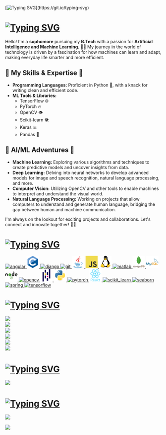 [![Typing SVG](https://readme-typing-svg.demolab.com/?font=Aptos&weight=300&size=30&duration=1000&pause=1000&color=37C0C9&center=false&vCenter=true&random=true&width=435&lines=Hi%2C+this+is+Pratirath!)](https://git.io/typing-svg)

# [![Typing SVG](https://readme-typing-svg.demolab.com?font=Aptos&weight=300&size=30&duration=2000&pause=100&color=FFFFFF&center=false&repeat=true&random=true&width=435&lines=%F0%9F%92%AB+About+me%3A)](https://git.io/typing-svg)


Hello! I'm a **sophomore** pursuing my **B.Tech** with a passion for **Artificial Intelligence and Machine Learning**. 🧑‍💻 My journey in the world of technology is driven by a fascination for how machines can learn and adapt, making everyday life smarter and more efficient.

## 🚀 My Skills & Expertise 🚀

- **Programming Languages:** Proficient in Python 🐍, with a knack for writing clean and efficient code.
- **ML Tools & Libraries:**
  - TensorFlow 🌐
  - PyTorch 🔥
  - OpenCV 👁️
  - Scikit-learn 🛠️
  - Keras 📊
  - Pandas 🐼

## 🌈 AI/ML Adventures 🌈

- **Machine Learning:** Exploring various algorithms and techniques to create predictive models and uncover insights from data.
- **Deep Learning:** Delving into neural networks to develop advanced models for image and speech recognition, natural language processing, and more.
- **Computer Vision:** Utilizing OpenCV and other tools to enable machines to interpret and understand the visual world.
- **Natural Language Processing:** Working on projects that allow computers to understand and generate human language, bridging the gap between human and machine communication.

I'm always on the lookout for exciting projects and collaborations. Let's connect and innovate together! 🚀✨

<!--
**pratirath06/pratirathgupta** is a ✨ _special_ ✨ repository because its `README.md` (this file) appears on your GitHub profile.

Here are some ideas to get you started:

- 🔭 I’m currently working on ...
- 🌱 I’m currently learning ...
- 👯 I’m looking to collaborate on ...
- 🤔 I’m looking for help with ...
- 💬 Ask me about ...
- 📫 How to reach me: ...
- 😄 Pronouns: ...
- ⚡ Fun fact: ...
-->

# [![Typing SVG](https://readme-typing-svg.demolab.com?font=Aptos&weight=300&size=30&duration=2000&pause=100&color=FFFFFF&center=false&repeat=true&random=true&width=435&lines=%F0%9F%92%BB+Tech+Stack%3A)](https://git.io/typing-svg)

<p align="left"> <a href="https://angular.io" target="_blank" rel="noreferrer"> <img src="https://angular.io/assets/images/logos/angular/angular.svg" alt="angular" width="40" height="40"/> </a> <a href="https://www.cprogramming.com/" target="_blank" rel="noreferrer"> <img src="https://raw.githubusercontent.com/devicons/devicon/master/icons/c/c-original.svg" alt="c" width="40" height="40"/> </a> <a href="https://www.djangoproject.com/" target="_blank" rel="noreferrer"> <img src="https://cdn.worldvectorlogo.com/logos/django.svg" alt="django" width="40" height="40"/> </a> <a href="https://git-scm.com/" target="_blank" rel="noreferrer"> <img src="https://www.vectorlogo.zone/logos/git-scm/git-scm-icon.svg" alt="git" width="40" height="40"/> </a> <a href="https://www.java.com" target="_blank" rel="noreferrer"> <img src="https://raw.githubusercontent.com/devicons/devicon/master/icons/java/java-original.svg" alt="java" width="40" height="40"/> </a> <a href="https://developer.mozilla.org/en-US/docs/Web/JavaScript" target="_blank" rel="noreferrer"> <img src="https://raw.githubusercontent.com/devicons/devicon/master/icons/javascript/javascript-original.svg" alt="javascript" width="40" height="40"/> </a> <a href="https://www.linux.org/" target="_blank" rel="noreferrer"> <img src="https://raw.githubusercontent.com/devicons/devicon/master/icons/linux/linux-original.svg" alt="linux" width="40" height="40"/> </a> <a href="https://www.mathworks.com/" target="_blank" rel="noreferrer"> <img src="https://upload.wikimedia.org/wikipedia/commons/2/21/Matlab_Logo.png" alt="matlab" width="40" height="40"/> </a> <a href="https://www.mongodb.com/" target="_blank" rel="noreferrer"> <img src="https://raw.githubusercontent.com/devicons/devicon/master/icons/mongodb/mongodb-original-wordmark.svg" alt="mongodb" width="40" height="40"/> </a> <a href="https://www.mysql.com/" target="_blank" rel="noreferrer"> <img src="https://raw.githubusercontent.com/devicons/devicon/master/icons/mysql/mysql-original-wordmark.svg" alt="mysql" width="40" height="40"/> </a> <a href="https://nodejs.org" target="_blank" rel="noreferrer"> <img src="https://raw.githubusercontent.com/devicons/devicon/master/icons/nodejs/nodejs-original-wordmark.svg" alt="nodejs" width="40" height="40"/> </a> <a href="https://opencv.org/" target="_blank" rel="noreferrer"> <img src="https://www.vectorlogo.zone/logos/opencv/opencv-icon.svg" alt="opencv" width="40" height="40"/> </a> <a href="https://pandas.pydata.org/" target="_blank" rel="noreferrer"> <img src="https://raw.githubusercontent.com/devicons/devicon/2ae2a900d2f041da66e950e4d48052658d850630/icons/pandas/pandas-original.svg" alt="pandas" width="40" height="40"/> </a> <a href="https://www.python.org" target="_blank" rel="noreferrer"> <img src="https://raw.githubusercontent.com/devicons/devicon/master/icons/python/python-original.svg" alt="python" width="40" height="40"/> </a> <a href="https://pytorch.org/" target="_blank" rel="noreferrer"> <img src="https://www.vectorlogo.zone/logos/pytorch/pytorch-icon.svg" alt="pytorch" width="40" height="40"/> </a> <a href="https://reactjs.org/" target="_blank" rel="noreferrer"> <img src="https://raw.githubusercontent.com/devicons/devicon/master/icons/react/react-original-wordmark.svg" alt="react" width="40" height="40"/> </a> <a href="https://scikit-learn.org/" target="_blank" rel="noreferrer"> <img src="https://upload.wikimedia.org/wikipedia/commons/0/05/Scikit_learn_logo_small.svg" alt="scikit_learn" width="40" height="40"/> </a> <a href="https://seaborn.pydata.org/" target="_blank" rel="noreferrer"> <img src="https://seaborn.pydata.org/_images/logo-mark-lightbg.svg" alt="seaborn" width="40" height="40"/> </a> <a href="https://spring.io/" target="_blank" rel="noreferrer"> <img src="https://www.vectorlogo.zone/logos/springio/springio-icon.svg" alt="spring" width="40" height="40"/> </a> <a href="https://www.tensorflow.org" target="_blank" rel="noreferrer"> <img src="https://www.vectorlogo.zone/logos/tensorflow/tensorflow-icon.svg" alt="tensorflow" width="40" height="40"/> </a> </p>

# [![Typing SVG](https://readme-typing-svg.demolab.com?font=Aptos&weight=300&size=30&duration=2000&pause=100&color=FFFFFF&repeat=true&random=true&width=435&lines=%F0%9F%93%8A+GitHub+Stats%3A)](https://git.io/typing-svg)
![](https://github-readme-stats.vercel.app/api?username=pratirath06&theme=dark&hide_border=false&include_all_commits=false&count_private=false)<br/>
![](https://github-readme-streak-stats.herokuapp.com/?user=pratirath06&theme=dark&hide_border=false)<br/>
![](https://github-readme-stats.vercel.app/api/top-langs/?username=pratirath06&theme=dark&hide_border=false&include_all_commits=false&count_private=false&layout=compact)<br/>
![](http://github-profile-summary-cards.vercel.app/api/cards/stats?username=pratirath06&theme=github_dark)<br/>
![](http://github-profile-summary-cards.vercel.app/api/cards/productive-time?username=pratirath06&theme=github_dark&utcOffset=5.30)<br/>
![](https://github-contributor-stats.vercel.app/api?username=pratirath06&limit=5&theme=dark&combine_all_yearly_contributions=true)<br/>

# [![Typing SVG](https://readme-typing-svg.demolab.com?font=Aptos&weight=300&size=30&duration=2000&pause=100&color=FFFFFF&random=true&width=435&lines=%F0%9F%8F%86+GitHub+Trophies+%3A)](https://git.io/typing-svg)
![](https://github-profile-trophy.vercel.app/?username=pratirath06&theme=radical&no-frame=false&no-bg=false&margin-w=4)

# [![Typing SVG](https://readme-typing-svg.demolab.com?font=Aptos&weight=300&size=30&duration=2000&pause=100&color=FFFFFF&random=true&width=435&lines=%E2%9C%8D%EF%B8%8F+Random+Dev+Quote+%3A)](https://git.io/typing-svg)
![](https://quotes-github-readme.vercel.app/api?type=horizontal&theme=dark)


[![](https://visitcount.itsvg.in/api?id=pratirath06&icon=0&color=0)](https://visitcount.itsvg.in)
